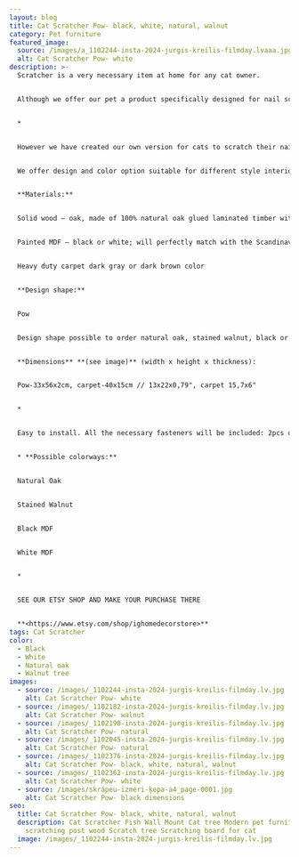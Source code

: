 ```yaml
---
layout: blog
title: Cat Scratcher Pow- black, white, natural, walnut
category: Pet furniture
featured_image:
  source: /images/a_1102244-insta-2024-jurgis-kreilis-filmday.lvaaa.jpg
  alt: Cat Scratcher Pow- white
description: >-
  Scratcher is a very necessary item at home for any cat owner.


  Although we offer our pet a product specifically designed for nail scratching, the paw still slips and the nails get caught in the side of the sofa, the carpet or the window frame:)


  *


  However we have created our own version for cats to scratch their nails. Our idea is that the scratcher should not only serve the nails well, but also be aesthetic so that the owner of the house is pleasant to look at it.


  We offer design and color option suitable for different style interiors. 2 ways of use - mounted on the wall or placed on the floor. Your cat has the right to choose:)


  **Materials:**


  Solid wood – oak, made of 100% natural oak glued laminated timber with lacquer finish or stained walnut color. Due to the natural diversity of wood, each piece has a unique texture. The applied black filler in places of knots, cracks, and other natural defects, make the item look slightly rustic.


  Painted MDF – black or white; will perfectly match with the Scandinavian minimalistic interior design!


  Heavy duty carpet dark gray or dark brown color


  **Design shape:**


  Pow


  Design shape possible to order natural oak, stained walnut, black or white color.


  **Dimensions** **(see image)** (width x height x thickness):


  Pow-33x56x2cm, carpet-40x15cm // 13x22x0,79", carpet 15,7x6"


  *


  Easy to install. All the necessary fasteners will be included: 2pcs dowels, 2 screws to hang, 2 pcs anti slip rubber pods if use on the floor.


  * **Possible colorways:**


  Natural Oak


  Stained Walnut 


  Black MDF


  White MDF


  *


  SEE OUR ETSY SHOP AND MAKE YOUR PURCHASE THERE


  **<https://www.etsy.com/shop/ighomedecorstore>**
tags: Cat Scratcher
color:
  - Black
  - White
  - Natural oak
  - Walnut tree
images:
  - source: /images/_1102244-insta-2024-jurgis-kreilis-filmday.lv.jpg
    alt: Cat Scratcher Pow- white
  - source: /images/_1102182-insta-2024-jurgis-kreilis-filmday.lv.jpg
    alt: Cat Scratcher Pow- walnut
  - source: /images/_1102190-insta-2024-jurgis-kreilis-filmday.lv.jpg
    alt: Cat Scratcher Pow- natural
  - source: /images/_1102045-insta-2024-jurgis-kreilis-filmday.lv.jpg
    alt: Cat Scratcher Pow- natural
  - source: /images/_1102376-insta-2024-jurgis-kreilis-filmday.lv.jpg
    alt: Cat Scratcher Pow- black, white, natural, walnut
  - source: /images/_1102362-insta-2024-jurgis-kreilis-filmday.lv.jpg
    alt: Cat Scratcher Pow- white
  - source: /images/skrápeu-izméri-ķepa-a4_page-0001.jpg
    alt: Cat Scratcher Pow- black dimensions
seo:
  title: Cat Scratcher Pow- black, white, natural, walnut
  description: Cat Scratcher Fish Wall Mount Cat tree Modern pet furniture Cat
    scratching post wood Scratch tree Scratching board for cat
  image: /images/_1102244-insta-2024-jurgis-kreilis-filmday.lv.jpg
---
```

